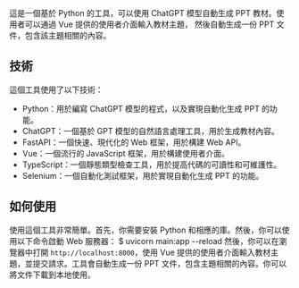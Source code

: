 這是一個基於 Python 的工具，可以使用 ChatGPT 模型自動生成 PPT 教材。使用者可以通過 Vue 提供的使用者介面輸入教材主題，
然後自動生成一份 PPT 文件，包含該主題相關的內容。

## 技術
這個工具使用了以下技術：
- Python：用於編寫 ChatGPT 模型的程式，以及實現自動化生成 PPT 的功能。
- ChatGPT：一個基於 GPT 模型的自然語言處理工具，用於生成教材內容。
- FastAPI：一個快速、現代化的 Web 框架，用於構建 Web API。
- Vue：一個流行的 JavaScript 框架，用於構建使用者介面。
- TypeScript：一個靜態類型檢查工具，用於提高代碼的可讀性和可維護性。
- Selenium：一個自動化測試框架，用於實現自動化生成 PPT 的功能。

## 如何使用
使用這個工具非常簡單。首先，你需要安裝 Python 和相應的庫。然後，你可以使用以下命令啟動 Web 服務器：
$ uvicorn main:app --reload
然後，你可以在瀏覽器中打開 `http://localhost:8000`，使用 Vue 提供的使用者介面輸入教材主題，並提交請求。工具會自動生成一份 PPT 文件，包含主題相關的內容。你可以將文件下載到本地使用。
